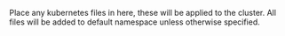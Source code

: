 Place any kubernetes files in here, these will be applied to the cluster.
All files will be added to default namespace unless otherwise specified.
